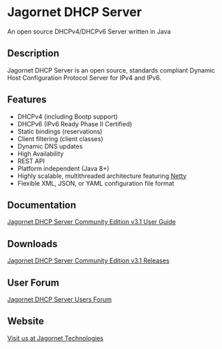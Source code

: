 # Jagornet DHCP Server
An open source DHCPv4/DHCPv6 Server written in Java

## Description
Jagornet DHCP Server is an open source, standards compliant Dynamic Host Configuration Protocol Server for IPv4 and IPv6.

## Features
* DHCPv4 (including Bootp support)
* DHCPv6 (IPv6 Ready Phase II Certified)
* Static bindings (reservations)
* Client filtering (client classes)
* Dynamic DNS updates
* High Availability
* REST API
* Platform independent (Java 8+)
* Highly scalable, multithreaded architecture featuring [Netty](http://netty.io)
* Flexible XML, JSON, or YAML configuration file format

## Documentation
[Jagornet DHCP Server Community Edition v3.1 User Guide](https://www.jagornet.com/documentation)

## Downloads
[Jagornet DHCP Server Community Edition v3.1 Releases](https://github.com/jagornet/dhcp/releases)

## User Forum
[Jagornet DHCP Server Users Forum](https://groups.google.com/forum/#!forum/jagornet-dhcpv6-users)

## Website
[Visit us at Jagornet Technologies](http://www.jagornet.com)
